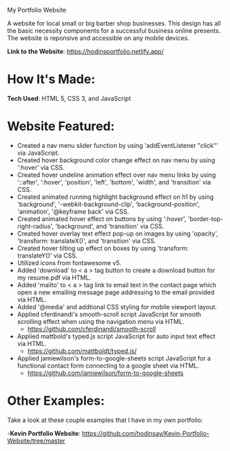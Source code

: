 My Portfolio Website

A website for local small or big barber shop businesses. This design has all the basic necessity components for a successful business online presents. The website is reponsive and accessible on any mobile devices. 

**Link to the Website**: https://hodinsportfolio.netlify.app/

# How It's Made: 

**Tech Used**: HTML 5, CSS 3, and JavaScript

# Website Featured:

- Created a nav menu slider function by using 'addEventListener "click"' via JavaScript.
- Created hover background color change effect on nav menu by using ':hover' via CSS.
- Created hover undeline animation effect over nav menu links by using '::after', ':hover', 'position', 'left', 'bottom', 'width', and 'transition' via CSS.
- Created animated running highlight background effect on h1 by using 'background', '-webkit-background-clip', 'background-position', 'animation', '@keyframe back' via CSS.
- Created animated hover effect on buttons by using ':hover', 'border-top-right-radius', 'background', and 'transition' via CSS.
- Created hover overlay text effect pop-up on images by using 'opacity', 'transform: translateX()', and 'transition' via CSS. 
- Created hover tilting up effect on boxes by using 'transform: translateY()' via CSS.
- Utilized icons from fontawesome v5.
- Added 'download' to < a > tag button to create a download button for my resume.pdf via HTML.
- Added 'mailto' to < a > tag link to email text in the contact page which open a new emailing message page addressing to the email provided via HTML. 
- Added '@media' and addtional CSS styling for mobile viewport layout.
- Applied cferdinandi's smooth-scroll script JavaScript for smooth scrolling effect when using the navigation menu via HTML.
  - https://github.com/cferdinandi/smooth-scroll
- Applied mattbold's typed.js script JavaScript for auto input text effect via HTML.
  - https://github.com/mattboldt/typed.js/
- Applied jamiewilson's form-to-google-sheets script JavaScript for a functional contact form connecting to a google sheet via HTML.
  - https://github.com/jamiewilson/form-to-google-sheets

# Other Examples: 

Take a look at these couple examples that I have in my own portfolio:

-**Kevin Portfolio Website**: https://github.com/hodinsay/Kevin-Portfolio-Website/tree/master
